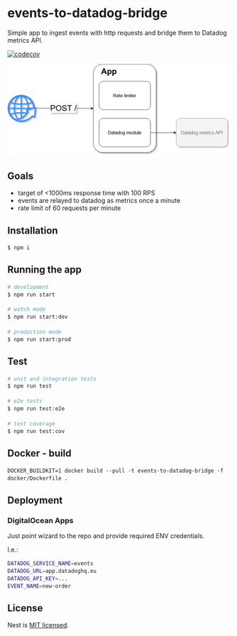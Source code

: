 # events-to-datadog-bridge
Simple app to ingest events with http requests and bridge them to Datadog metrics API.

[![codecov](https://codecov.io/gh/dkhorev/events-to-datadog-bridge/branch/main/graph/badge.svg?token=4F0LJGL8HG)](https://codecov.io/gh/dkhorev/events-to-datadog-bridge)

![schema](docs/events-to-datadog-bridge.drawio.png)


## Goals
- target of <1000ms response time with 100 RPS
- events are relayed to datadog as metrics once a minute
- rate limit of 60 requests per minute

## Installation

```bash
$ npm i
```

## Running the app

```bash
# development
$ npm run start

# watch mode
$ npm run start:dev

# production mode
$ npm run start:prod
```

## Test

```bash
# unit and integration tests
$ npm run test

# e2e tests
$ npm run test:e2e

# test coverage
$ npm run test:cov
```

## Docker - build

`DOCKER_BUILDKIT=1 docker build --pull -t events-to-datadog-bridge -f docker/Dockerfile .`

## Deployment

### DigitalOcean Apps

Just point wizard to the repo and provide required ENV credentials.

I.e.:
```bash
DATADOG_SERVICE_NAME=events
DATADOG_URL=app.datadoghq.eu
DATADOG_API_KEY=...
EVENT_NAME=new-order
```

## License

Nest is [MIT licensed](LICENSE).
